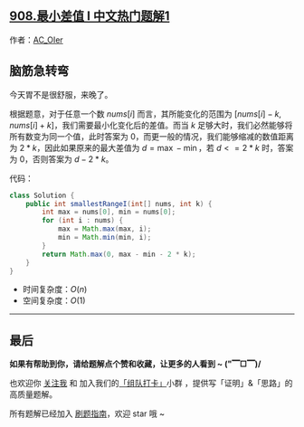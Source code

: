 ## [908.最小差值 I 中文热门题解1](https://leetcode.cn/problems/smallest-range-i/solutions/100000/by-ac_oier-7fh0)

作者：[AC_OIer](https://leetcode.cn/u/AC_OIer)

## 脑筋急转弯

今天胃不是很舒服，来晚了。

根据题意，对于任意一个数 $nums[i]$ 而言，其所能变化的范围为 $[nums[i] - k, nums[i] + k]$，我们需要最小化变化后的差值。而当 $k$ 足够大时，我们必然能够将所有数变为同一个值，此时答案为 $0$，而更一般的情况，我们能够缩减的数值距离为 $2 * k$，因此如果原来的最大差值为 $d = \max - \min$，若 $d <= 2 * k$ 时，答案为 $0$，否则答案为 $d - 2 * k$。

代码：
```Java []
class Solution {
    public int smallestRangeI(int[] nums, int k) {
        int max = nums[0], min = nums[0];
        for (int i : nums) {
            max = Math.max(max, i);
            min = Math.min(min, i);
        }
        return Math.max(0, max - min - 2 * k);
    }
}
```
* 时间复杂度：$O(n)$
* 空间复杂度：$O(1)$

---

## 最后

**如果有帮助到你，请给题解点个赞和收藏，让更多的人看到 ~ ("▔□▔)/**

也欢迎你 [关注我](https://oscimg.oschina.net/oscnet/up-19688dc1af05cf8bdea43b2a863038ab9e5.png) 和 加入我们的[「组队打卡」](https://leetcode-cn.com/u/ac_oier/)小群 ，提供写「证明」&「思路」的高质量题解。

所有题解已经加入 [刷题指南](https://github.com/SharingSource/LogicStack-LeetCode/wiki)，欢迎 star 哦 ~